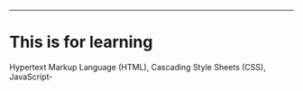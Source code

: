 -----------------------------
<h1>This is for learning</h1>

Hypertext Markup Language (HTML), Cascading Style Sheets (CSS), JavaScript-
